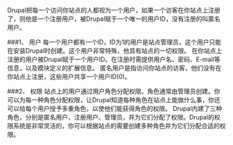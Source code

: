 Drupal把每一个访问你站点的人都视为一个用户，如果一个访客在你站点上注册了，则他是一个注册用户，被Drupal赋于一个唯一的用户ID，没有注册的叫匿名用户。

###1、 用户
每一个用户都有一个ID，ID为1的用户是站点管理员，这个用户只能在安装Drupal时创建。这个用户非常特殊，他具有站点的一切权限。
在你站点上注册的用户被Drupal赋于一个用户ID。在注册时需提供用户名、密码、E-mail等信息，以及模块定义的扩展信息。
匿名用户是指访问你站点的访客，他们没有在你站点上注册，这些用户共享一个用户ID(0)。

###2、 权限
站点上的用户通过用户角色分配权限。角色通常由管理员创建。你可以为每一种角色分配权限，让Drupal知道每种角色在站点上能做什么事，你还可以给每个用户授予多重角色，以使他们能获得角色的权限。
Drupal内建了三种角色，分别是匿名用户、注册用户、管理员，并为它们分配了权限。Drupal的权限系统是非常灵活的，你可以根据站点的需要创建多种角色并为它们分配合适的权限。